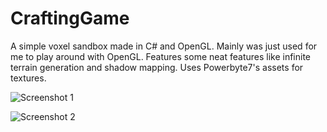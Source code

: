 # CraftingGame
A simple voxel sandbox made in C# and OpenGL. Mainly was just used for me to play around with OpenGL.
Features some neat features like infinite terrain generation and shadow mapping. Uses Powerbyte7's assets for textures.

![](https://i.imgur.com/gHINZl0.jpg "Screenshot 1")

![](https://i.imgur.com/QD19r3K.jpg "Screenshot 2")
